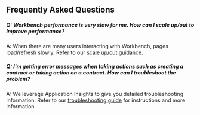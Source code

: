 ## Frequently Asked Questions

##### Q: Workbench performance is very slow for me. How can I scale up/out to improve performance? 

A: When there are many users interacting with Workbench, pages load/refresh slowly. Refer to our [scale up/out guidance](./performance.md). 

##### Q: I'm getting error messages when taking actions such as creating a contract or taking action on a contract. How can I troubleshoot the problem? 

A: We leverage Application Insights to give you detailed troubleshooting information. Refer to our [troubleshooting guide](./troubleshooting.md) for instructions and more information.
